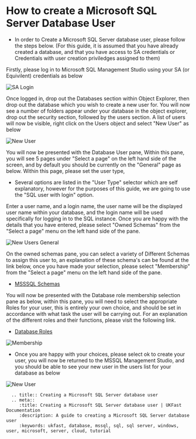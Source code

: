 # How to create a Microsoft SQL Server Database User

* In order to Create a Microsoft SQL Server database user, please follow the steps below. (For this guide, it is assumed that you have already created a database, and that you have access to SA credentials or Credentials with user creation priviledges assigned to them)

Firstly, please log in to Microsoft SQL Management Studio using your SA (or Equivilent) credentials as below

![SA Login](Images/createuser/salogin.PNG)

Once logged in, drop out the Databases section within Object Explorer, then drop out the database which you wish to create a new user for.
You will now see a number of folders appear under your database in the object explorer, drop out the security section, followed by the users section.
A list of users will now be visible, right click on the Users object and select "New User" as below

![New User](Images/createuser/rightclickcontextnewuser.PNG)

You will now be presented with the Database User pane, Within this pane, you will see 5 pages under "Select a page" on the left hand side of the screen, and by default you should be currently on the "General" page as below. Within this page, please set the user type, 
* Several options are listed in the "User Type" selector which are self explanatory, however for the purposes of this guide, we are going to use the "SQL user with login" option.

Enter a user name, and a login name, the user name will be the displayed user name within your database, and the login name will be used specifically for logging in to the SQL instance. Once you are happy with the details that you have entered, please select "Owned Schemas" from the "Select a page" menu on the left hand side of the pane.

![New Users General](Images/createuser/detailsentered.PNG)

On the owned schemas pane, you can select a variety of Different Schemas to assign this user to, an explanation of these schema's can be found at the link below, once you have made your selection, please select "Membership" from the "Select a page" menu on the left hand side of the pane.

* [MSSSQL Schemas](https://technet.microsoft.com/en-us/library/ms191451(v=sql.90).aspx) 

You will now be presented with the Database role membership selection pane as below, within this pane, you will need to select the appropriate Roles for your user, this is entirely your own choice, and should be set in accordance with what task the user will be carrying out.
For an explanation of the different roles and their functions, please visit the following link.

* [Database Roles](https://msdn.microsoft.com/en-GB/library/ms189121.aspx)

![Membership](Images/createuser/membership.PNG)

* Once you are happy with your choices, please select ok to create your user, you will now be returned to the MSSQL Management Studio, and you should be able to see your new user in the users list for your database as below

![New User](Images/createuser/uservisible.PNG)

```eval_rst
  .. title:: Creating a Microsoft SQL Server database user
  .. meta::
     :title: Creating a Microsoft SQL Server database user | UKFast Documentation
     :description: A guide to creating a Microsoft SQL Server database user
     :keywords: ukfast, database, mssql, sql, sql server, windows, user, microsoft, server, cloud, tutorial
